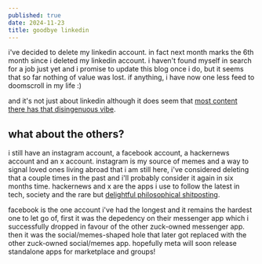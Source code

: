 ```yaml
---
published: true
date: 2024-11-23
title: goodbye linkedin
---
```


i've decided to delete my linkedin account. in fact next month marks the 6th month since i deleted my linkedin account. i haven't found myself in search for a job just yet and i promise to update this blog once i do, but it seems that so far nothing of value was lost. if anything, i have now one less feed to doomscroll in my life :)

and it's not just about linkedin although it does seem that [most content there has that disingenuous vibe](https://x.com/Chesschick01/status/1860069605760495781).

## what about the others?

i still have an instagram account, a facebook account, a hackernews account and an x account. instagram is my source of memes and a way to signal loved ones living abroad that i am still here, i've considered deleting that a couple times in the past and i'll probably consider it again in six months time. hackernews and x are the apps i use to follow the latest in tech, society and the rare but [delightful philosophical shitposting](https://x.com/Andercot/status/1860227833064517886).

facebook is the one account i've had the longest and it remains the hardest one to let go of, first it was the depedency on their messenger app which i successfully dropped in favour of the other zuck-owned messenger app. then it was the social/memes-shaped hole that later got replaced with the other zuck-owned social/memes app. hopefully meta will soon release standalone apps for marketplace and groups!
